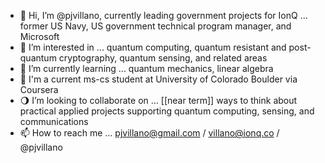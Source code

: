 - 👋 Hi, I’m @pjvillano, currently leading government projects for IonQ ... former US Navy, US government technical program manager, and Microsoft
- 👀 I’m interested in ... quantum computing, quantum resistant and post-quantum cryptography, quantum sensing, and related areas
- 🌱 I’m currently learning ... quantum mechanics, linear algebra
- 📖 I'm a current ms-cs student at University of Colorado Boulder via Coursera
- 🌖 I’m looking to collaborate on ... [[near term]] ways to think about practical applied projects supporting quantum computing, sensing, and communications
- 📫 How to reach me ... pjvillano@gmail.com / villano@ionq.co / @pjvillano 

<!---
pjvillano/pjvillano is a ✨ special ✨ repository because its `README.md` (this file) appears on your GitHub profile.
You can click the Preview link to take a look at your changes.
--->
